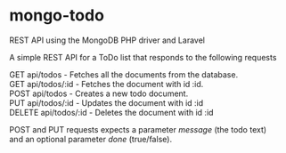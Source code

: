 mongo-todo
==========

REST API using the MongoDB PHP driver and Laravel

A simple REST API for a ToDo list that responds to the following requests

GET api/todos - Fetches all the documents from the database.  
GET api/todos/:id - Fetches the document with id :id.  
POST api/todos - Creates a new todo document.  
PUT api/todos/:id - Updates the document with id :id  
DELETE api/todos/:id - Deletes the document with id :id  


POST and PUT requests expects a parameter <i>message</i> (the todo text)  
and an optional parameter <i>done</i> (true/false).